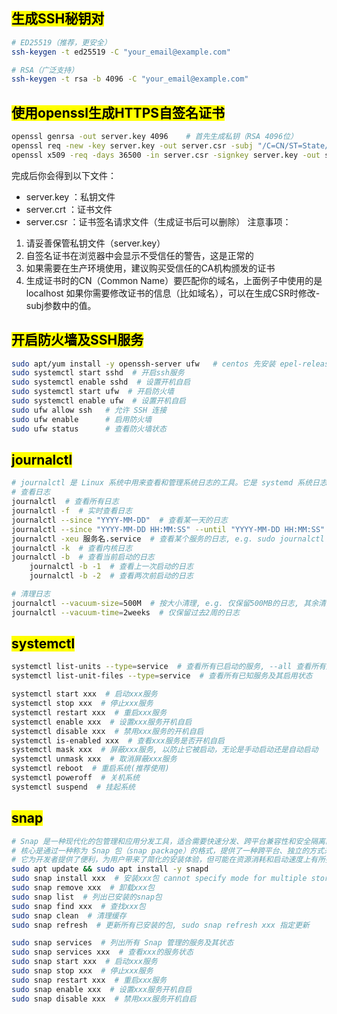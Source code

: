 ## <mark>生成SSH秘钥对</mark>
```bash
# ED25519（推荐，更安全）
ssh-keygen -t ed25519 -C "your_email@example.com"

# RSA（广泛支持）
ssh-keygen -t rsa -b 4096 -C "your_email@example.com"
```

## <mark>使用openssl生成HTTPS自签名证书</mark>
```bash
openssl genrsa -out server.key 4096    # 首先生成私钥（RSA 4096位）
openssl req -new -key server.key -out server.csr -subj "/C=CN/ST=State/L=City/O=Organization/OU=Unit/CN=localhost"   # 生成证书签名请求（CSR）
openssl x509 -req -days 36500 -in server.csr -signkey server.key -out server.crt   # 生成一个长期有效的自签名证书（这里设置有效期为36500天，约100年）
```
完成后你会得到以下文件：

- server.key ：私钥文件
- server.crt ：证书文件
- server.csr ：证书签名请求文件（生成证书后可以删除）
注意事项：

1. 请妥善保管私钥文件（server.key）
2. 自签名证书在浏览器中会显示不受信任的警告，这是正常的
3. 如果需要在生产环境使用，建议购买受信任的CA机构颁发的证书
4. 生成证书时的CN（Common Name）要匹配你的域名，上面例子中使用的是localhost
如果你需要修改证书的信息（比如域名），可以在生成CSR时修改-subj参数中的值。

## <mark>开启防火墙及SSH服务</mark>
```bash
sudo apt/yum install -y openssh-server ufw   # centos 先安装 epel-release, 在安装ufw
sudo systemctl start sshd  # 开启ssh服务
sudo systemctl enable sshd  # 设置开机自启
sudo systemctl start ufw  # 开启防火墙
sudo systemctl enable ufw  # 设置开机自启
sudo ufw allow ssh   # 允许 SSH 连接
sudo ufw enable      # 启用防火墙
sudo ufw status      # 查看防火墙状态
```

## <mark>journalctl</mark>
```bash
# journalctl 是 Linux 系统中用来查看和管理系统日志的工具。它是 systemd 系统日志管理器的一部分，用于访问由 journald 守护进程记录的日志信息
# 查看日志
journalctl  # 查看所有日志
journalctl -f  # 实时查看日志
journalctl --since "YYYY-MM-DD"  # 查看某一天的日志
journalctl --since "YYYY-MM-DD HH:MM:SS" --until "YYYY-MM-DD HH:MM:SS"  # 查看特定时间段的日志
journalctl -xeu 服务名.service  # 查看某个服务的日志, e.g. sudo journalctl -u snap.kubelet.daemon -n 50  
journalctl -k  # 查看内核日志
journalctl -b  # 查看当前启动的日志
    journalctl -b -1  # 查看上一次启动的日志
    journalctl -b -2  # 查看两次前启动的日志

# 清理日志
journalctl --vacuum-size=500M  # 按大小清理, e.g. 仅保留500MB的日志, 其余清除
journalctl --vacuum-time=2weeks  # 仅保留过去2周的日志
```

## <mark>systemctl</mark>
```bash
systemctl list-units --type=service  # 查看所有已启动的服务, --all 查看所有服务
systemctl list-unit-files --type=service  # 查看所有已知服务及其启用状态

systemctl start xxx  # 启动xxx服务
systemctl stop xxx  # 停止xxx服务
systemctl restart xxx  # 重启xxx服务
systemctl enable xxx  # 设置xxx服务开机自启
systemctl disable xxx  # 禁用xxx服务的开机自启
systemctl is-enabled xxx  # 查看xxx服务是否开机自启
systemctl mask xxx  # 屏蔽xxx服务, 以防止它被启动，无论是手动启动还是自动启动
systemctl unmask xxx  # 取消屏蔽xxx服务
systemctl reboot  # 重启系统(推荐使用)
systemctl poweroff  # 关机系统
systemctl suspend  # 挂起系统
```

## <mark>snap</mark>
```bash
# Snap 是一种现代化的包管理和应用分发工具，适合需要快速分发、跨平台兼容性和安全隔离的场景。
# 核心是通过一种称为 Snap 包（snap package）的格式，提供了一种跨平台、独立的方式来分发和管理软件
# 它为开发者提供了便利，为用户带来了简化的安装体验，但可能在资源消耗和启动速度上有所折衷。
sudo apt update && sudo apt install -y snapd
sudo snap install xxx  # 安装xxx包 cannot specify mode for multiple store snaps (only for one store snap or several local ones)
sudo snap remove xxx  # 卸载xxx包
sudo snap list  # 列出已安装的snap包
sudo snap find xxx  # 查找xxx包
sudo snap clean  # 清理缓存
sudo snap refresh  # 更新所有已安装的包, sudo snap refresh xxx 指定更新

sudo snap services  # 列出所有 Snap 管理的服务及其状态
sudo snap services xxx  # 查看xxx的服务状态
sudo snap start xxx  # 启动xxx服务
sudo snap stop xxx  # 停止xxx服务
sudo snap restart xxx  # 重启xxx服务
sudo snap enable xxx  # 设置xxx服务开机自启
sudo snap disable xxx  # 禁用xxx服务开机自启
```

